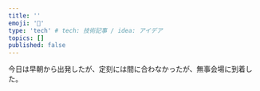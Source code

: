 ```yaml
---
title: ''
emoji: '🔖'
type: 'tech' # tech: 技術記事 / idea: アイデア
topics: []
published: false
---
```


今日は早朝から出発したが、定刻には間に合わなかったが、無事会場に到着した。
